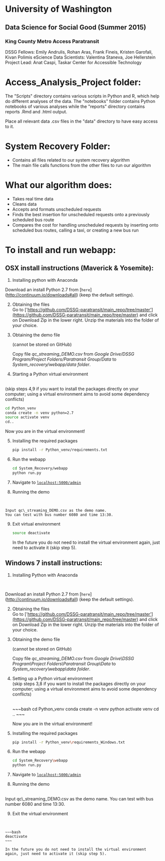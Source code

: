# University of Washington
## Data Science for Social Good (Summer 2015)
### King County Metro Access Paratransit

DSSG Fellows: Emily Andrulis, Rohan Aras, Frank Fineis, Kristen Garofali, Kivan Polimis
eScience Data Scientists: Valentina Staneva, Joe Hellerstein
Project Lead: Anat Caspi, Taskar Center for Accessible Technology

# Access_Analysis_Project folder:

The "Scripts" directory contains various scripts in Python and R, which help do different analyses of the data. The "notebooks" folder contains Python notebooks of various analyses while the "reports" directory contains reports .Rmd and .html output.

Place all relevant data .csv files in the "data" directory to have easy access to it.

# System Recovery Folder:

- Contains all files related to our system recovery algorithm
- The main file calls functions from the other files to run our algorithm

# What our algorithm does:
- Takes real time data 
- Cleans data
- Accepts and formats unscheduled requests
- Finds the best insertion for unscheduled requests onto a previously scheduled bus route
- Compares the cost for handling unscheduled requests by inserting onto scheduled bus routes, calling a taxi, or creating a new bus run

# To install and run webapp:
## OSX install instructions (Maverick & Yosemite):
1. Installing python with Anaconda<br>
   	
Download an install Python 2.7 from [`here`] (http://continuum.io/downloads#all) (keep the default settings).


2. Obtaining the files<br>
    Go to ['https://github.com/DSSG-paratransit/main_repo/tree/master'](https://github.com/DSSG-paratransit/main_repo/tree/master) and click on Download Zip in the lower right. Unzip the materials into the folder of your choice. 

3.  Obtaining the demo file<br>
	
	(cannot be stored on GitHub) <br>

	Copy file *qc\_streaming\_DEMO.csv* from *Google Drive/DSSG Program/Project Folders/Paratransit Group/Data* to *System\_recovery/webapp/data folder*. 

4. Starting a Python virtual environment
 <br>
 (skip steps 4,9 if you want to install the packages directly on your computer; using a virtual environment aims to avoid some dependency conflicts)

   ~~~bash
   cd Python_venv
   conda create -n venv python=2.7
   source activate venv
   cd..
   ~~~

   Now you are in the virtual environment! 


5. Installing the required packages
    ~~~bash
	pip install -r Python_venv/requirements.txt
	~~~

6. Run the webapp
    ~~~bash
	cd System_Recovery/webapp
	python run.py
	~~~
    
7. Navigate to [`localhost:5000/admin`](localhost:5000/admin)

8. Running the demo
 <br>

	Input qc\_streaming_DEMO.csv as the demo name.
	You can test with bus number 6080 and time 13:30.

9. Exit virtual environment
    ~~~bash
	source deactivate
	~~~
	
	In the future you do not need to install the virtual environment again, just need to activate it (skip step 5).
	
    
## Windows 7 install instructions:
1. Installing Python with Anaconda
 <br>
   	
 Download an install Python 2.7 from [`here`] (http://continuum.io/downloads#all) (keep the default settings).

2. Obtaining the files<br>
     Go to ['https://github.com/DSSG-paratransit/main_repo/tree/master'](https://github.com/DSSG-paratransit/main_repo/tree/master) and click on Download Zip in the lower right. Unzip the materials into the folder of your choice. 


3. Obtaining the demo file<br>
	
	(cannot be stored on GitHub) <br>

	Copy file *qc\_streaming\_DEMO.csv* from *Google Drive\DSSG Program\Project Folders\Paratransit Group\Data* to *System\_recovery\webapp\data folder*. 
	
	
4. Setting up a Python virtual environment
   <br>
    (skip steps 3,8 if you want to install the packages directly on your computer; using a virtual environment aims to avoid some dependency conflicts)

   <br>
	~~~bash
	cd Python_venv
	conda create -n venv python
	activate venv
	cd ..
	~~~

    Now you are in the virtual environment!

5. Installing the required packages
   <br>
    ~~~bash
	pip install -r Python_venv\requirements_Windows.txt
	~~~
6. Run the webapp
   <br>

    ~~~bash
	cd System_Recovery\webapp
	python run.py
    ~~~~

7. Navigate to [`localhost:5000/admin`](localhost:5000/admin)

8. Running the demo
<br>
	Input qc\_streaming_DEMO.csv as the demo name.
	You can test with bus number 6080 and time 13:30.
    
9. Exit the virtual environment
 <br>

	~~~bash
	deactivate
	~~~
	
	In the future you do not need to install the virtual environment again, just need to activate it (skip step 5).        




